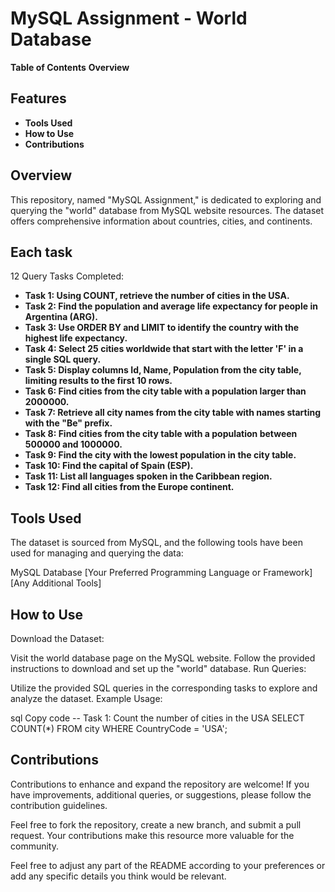 # MySQL Assignment - World Database
**Table of Contents**
**Overview**
## Features
- **Tools Used**
- **How to Use**
- **Contributions**
## Overview
This repository, named "MySQL Assignment," is dedicated to exploring and querying the "world" database from MySQL website resources. The dataset offers comprehensive information about countries, cities, and continents.

## Each task ##
12 Query Tasks Completed:
- **Task 1: Using COUNT, retrieve the number of cities in the USA.**
- **Task 2: Find the population and average life expectancy for people in Argentina (ARG).**
- **Task 3: Use ORDER BY and LIMIT to identify the country with the highest life expectancy.**
- **Task 4: Select 25 cities worldwide that start with the letter 'F' in a single SQL query.**
- **Task 5: Display columns Id, Name, Population from the city table, limiting results to the first 10 rows.**
- **Task 6: Find cities from the city table with a population larger than 2000000.**
- **Task 7: Retrieve all city names from the city table with names starting with the "Be" prefix.**
- **Task 8: Find cities from the city table with a population between 500000 and 1000000.**
- **Task 9: Find the city with the lowest population in the city table.**
- **Task 10: Find the capital of Spain (ESP).**
- **Task 11: List all languages spoken in the Caribbean region.**
- **Task 12: Find all cities from the Europe continent.**

## Tools Used ##
The dataset is sourced from MySQL, and the following tools have been used for managing and querying the data:

MySQL Database
[Your Preferred Programming Language or Framework]
[Any Additional Tools]

## How to Use ##
Download the Dataset:

Visit the world database page on the MySQL website.
Follow the provided instructions to download and set up the "world" database.
Run Queries:

Utilize the provided SQL queries in the corresponding tasks to explore and analyze the dataset.
Example Usage:

sql
Copy code
-- Task 1: Count the number of cities in the USA
SELECT COUNT(*) FROM city WHERE CountryCode = 'USA';

## Contributions ##
Contributions to enhance and expand the repository are welcome! If you have improvements, additional queries, or suggestions, please follow the contribution guidelines.

Feel free to fork the repository, create a new branch, and submit a pull request. Your contributions make this resource more valuable for the community.

Feel free to adjust any part of the README according to your preferences or add any specific details you think would be relevant.
